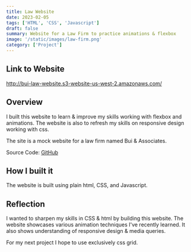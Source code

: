```yaml
---
title: Law Website
date: 2023-02-05
tags: ['HTML', 'CSS', 'Javascript']
draft: false
summary: Website for a Law Firm to practice animations & flexbox
image: '/static/images/law-firm.png'
category: ['Project']
---
```

## Link to Website
http://bui-law-website.s3-website-us-west-2.amazonaws.com/

## Overview

I built this website to learn & improve my skills working with flexbox and animations. The website is also to refresh my skills on responsive design working with css.

The site is a mock website for a law firm named Bui & Associates. 

Source Code: [GitHub](https://github.com/michaelbuii/law-website)

## How I built it

The website is built using plain html, CSS, and Javascript.

## Reflection

I wanted to sharpen my skills in CSS & html by building this website.
The website showcases various animation techniques I've recently learned.
It also shows understanding of responsive design & media queries.

For my next project I hope to use exclusively css grid.
